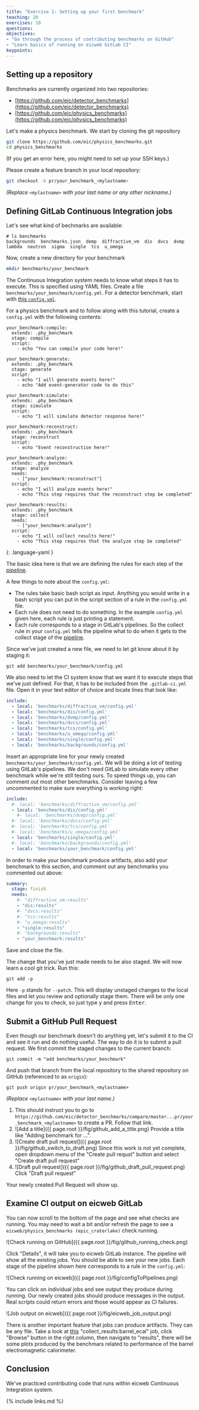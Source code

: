 ```yaml
---
title: "Exercise 1: Setting up your first benchmark"
teaching: 20
exercises: 10
questions:
objectives:
- "Go through the process of contributing benchmarks on GitHub"
- "Learn basics of running on eicweb GitLab CI"
keypoints:
---
```


## Setting up a repository

Benchmarks are currently organized into two repositories:

- [https://github.com/eic/detector_benchmarks](https://github.com/eic/detector_benchmarks)
- [https://github.com/eic/physics_benchmarks](https://github.com/eic/physics_benchmarks)

Let's make a physics benchmark. We start by cloning the git repository

```bash
git clone https://github.com/eic/physics_benchmarks.git
cd physics_benchmarks
```

(If you get an error here, you might need to set up your SSH keys.)

Please create a feature branch in your local repository:

```bash
git checkout -b pr/your_benchmark_<mylastname>
```

*(Replace `<mylastname>` with your last name or any other nickname.)*

## Defining GitLab Continuous Integration jobs

Let's see what kind of bechmarks are available:

```output
# ls benchmarks
backgrounds  benchmarks.json  demp  diffractive_vm  dis  dvcs  dvmp  lambda  neutron  sigma  single  tcs  u_omega
```

Now, create a new directory for your benchmark

```bash
mkdir benchmarks/your_benchmark
```

The Continuous Integration system needs to know what steps it has to execute. This is specified using YAML files. Create a file `benchmarks/your_benchmark/config.yml`. For a detector benchmark, start with [this `config.yml`](https://github.com/eic/tutorial-developing-benchmarks/blob/gh-pages/files/config.yml).

For a physics benchmark and to follow along with this tutorial, create a `config.yml` with the following contents:
~~~
your_benchmark:compile:
  extends: .phy_benchmark 
  stage: compile
  script:
    - echo "You can compile your code here!"

your_benchmark:generate:
  extends: .phy_benchmark 
  stage: generate
  script:
    - echo "I will generate events here!"
    - echo "Add event-generator code to do this"

your_benchmark:simulate:
  extends: .phy_benchmark
  stage: simulate
  script:
    - echo "I will simulate detector response here!"

your_benchmark:reconstruct:
  extends: .phy_benchmark
  stage: reconstruct
  script:
    - echo "Event reconstruction here!"

your_benchmark:analyze:
  extends: .phy_benchmark
  stage: analyze
  needs:
    - ["your_benchmark:reconstruct"]
  script:
    - echo "I will analyze events here!"
    - echo "This step requires that the reconstruct step be completed"

your_benchmark:results:
  extends: .phy_benchmark
  stage: collect
  needs:
    - ["your_benchmark:analyze"]
  script:
    - echo "I will collect results here!"
    - echo "This step requires that the analyze step be completed"

~~~
{: .language-yaml }

The basic idea here is that we are defining the rules for each step of the [pipeline](https://eicweb.phy.anl.gov/EIC/benchmarks/physics_benchmarks/-/pipelines/102530). 

A few things to note about the `config.yml`:
- The rules take basic bash script as input. Anything you would write in a bash script you can put in the script section of a rule in the `config.yml` file.
- Each rule does not need to do something. In the example `config.yml` given here, each rule is just printing a statement.
- Each rule corresponds to a stage in GitLab's pipelines. So the collect rule in your `config.yml` tells the pipeline what to do when it gets to the collect stage of the [pipeline](https://eicweb.phy.anl.gov/EIC/benchmarks/physics_benchmarks/-/pipelines/102530).

Since we've just created a new file, we need to let git know about it by staging it:

```shell
git add benchmarks/your_benchmark/config.yml
```

We also need to let the CI system know that we want it to execute steps that we've just defined. For that, it has to be included from the `.gitlab-ci.yml` file. Open it in your text editor of choice and locate lines that look like:

```yaml
include:
  - local: 'benchmarks/diffractive_vm/config.yml'
  - local: 'benchmarks/dis/config.yml'
  - local: 'benchmarks/dvmp/config.yml'
  - local: 'benchmarks/dvcs/config.yml'
  - local: 'benchmarks/tcs/config.yml'
  - local: 'benchmarks/u_omega/config.yml'
  - local: 'benchmarks/single/config.yml'
  - local: 'benchmarks/backgrounds/config.yml'
```

Insert an appropriate line for your newly created `benchmarks/your_benchmark/config.yml`. We will be doing a lot of testing using GitLab's pipelines. We don't need GitLab to simulate every other benchmark while we're still testing ours. To speed things up, you can comment out most other benchmarks. Consider leaving a few uncommented to make sure everything is working right:
```yaml
include:
  #- local: 'benchmarks/diffractive_vm/config.yml'
  - local: 'benchmarks/dis/config.yml'
    #- local: 'benchmarks/dvmp/config.yml'
  #- local: 'benchmarks/dvcs/config.yml'
  #- local: 'benchmarks/tcs/config.yml'
  #- local: 'benchmarks/u_omega/config.yml'
  - local: 'benchmarks/single/config.yml'
  #- local: 'benchmarks/backgrounds/config.yml'
  - local: 'benchmarks/your_benchmark/config.yml'
```

In order to make your benchmark produce artifacts, also add your benchmark to this section, and comment out any benchmarks you commented out above: 
```yaml
summary:
  stage: finish
  needs:
    #- "diffractive_vm:results"
    - "dis:results"
    #- "dvcs:results"
    #- "tcs:results"
    #- "u_omega:results"
    - "single:results"
    #- "backgrounds:results"
    - "your_benchmark:results"
```
Save and close the file.


The change that you've just made needs to be also staged. We will now learn a cool git trick. Run this:

```shell
git add -p
```

Here `-p` stands for `--patch`. This will display unstaged changes to the local files and let you review and optionally stage them. There will be only one change for you to check, so just type <kbd>y</kbd> and press <kbd>Enter</kbd>.

## Submit a GitHub Pull Request

Even though our benchmark doesn't do anything yet, let's submit it to the CI and see it run and do nothing useful. The way to do it is to submit a pull request. We first commit the staged changes to the current branch:

```shell
git commit -m "add benchmarks/your_benchmark"
```

And push that branch from the local repository to the shared repository on GitHub (referenced to as `origin`):

```shell
git push origin pr/your_benchmark_<mylastname>
```
*(Replace `<mylastname>` with your last name.)*

1. This should instruct you to go to `https://github.com/eic/detector_benchmarks/compare/master...pr/your_benchmark_<mylastname>` to create a PR. Follow that link.
3. ![Add a title]({{ page.root }}/fig/github_add_a_title.png) Provide a title like "Adding benchmark for ...".
4. ![Create draft pull request]({{ page.root }}/fig/github_switch_to_draft.png) Since this work is not yet complete, open dropdown menu of the "Create pull requst" button and select "Create draft pull request"
5. ![Draft pull request]({{ page.root }}/fig/github_draft_pull_request.png) Click "Draft pull request"

Your newly created Pull Request will show up.

## Examine CI output on eicweb GitLab

You can now scroll to the bottom of the page and see what checks are running. You may need to wait a bit and/or refresh the page to see a `eicweb/physics_benchmarks (epic_craterlake)` check running.

![Check running on GitHub]({{ page.root }}/fig/github_running_check.png)

Click "Details", it will take you to eicweb GitLab instance. The pipeline will show all the existing jobs. You should be able to see your new jobs. Each stage of the pipeline shown here corresponds to a rule in the `config.yml`:

![Check running on eicweb]({{ page.root }}/fig/configToPipelines.png)

You can click on individual jobs and see output they produce during running. Our newly created jobs should produce messages in the output. Real scripts could return errors and those would appear as CI failures.

![Job output on eicweb]({{ page.root }}/fig/eicweb_job_output.png)

There is another important feature that jobs can produce artifacts. They can be any file. Take a look at [this](https://eicweb.phy.anl.gov/EIC/benchmarks/detector_benchmarks/-/jobs/2284270) "collect_results:barrel_ecal" job, click "Browse" button in the right column, then navigate to "results", there will be some plots produced by the benchmars related to performance of the barrel electromagnetic calorimeter.

## Conclusion

We've practiced contributing code that runs within eicweb Continuous Integration system.

{% include links.md %}

